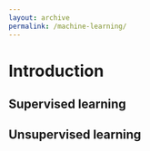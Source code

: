 ```yaml
---
layout: archive
permalink: /machine-learning/
---
```


# Introduction

## Supervised learning

## Unsupervised learning

